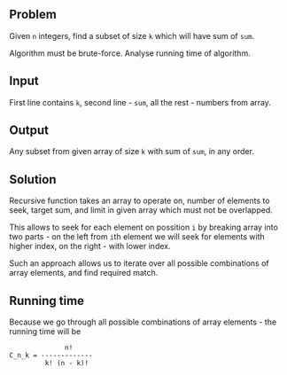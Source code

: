 Problem
-------

Given `n` integers, find a subset of size `k` which will have sum of `sum`.

Algorithm must be brute-force. Analyse running time of algorithm.

Input
-----

First line contains `k`, second line - `sum`, all the rest - numbers from array.

Output
------

Any subset from given array of size `k` with sum of `sum`, in any order.

Solution
--------

Recursive function takes an array to operate on, number of elements to seek, target
sum, and limit in given array which must not be overlapped.

This allows to seek for each element on possition `i` by breaking array into two
parts - on the left from `i`th element we will seek for elements with higher index,
on the right - with lower index.

Such an approach allows us to iterate over all possible combinations of array
elements, and find required match.

Running time
------------

Because we go through all possible combinations of array elements - the running time
will be

```
              n!
C_n_k = -------------
         k! (n - k)!
```